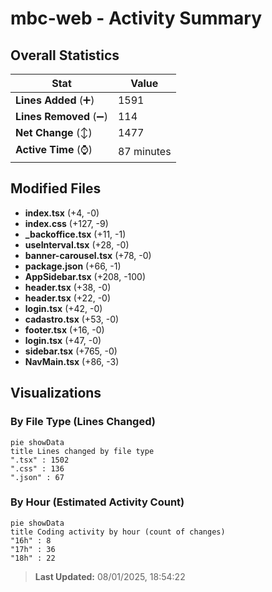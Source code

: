 # mbc-web - Activity Summary 

## Overall Statistics

| Stat                   | Value                                                             |
| ---------------------- | ----------------------------------------------------------------- |
| **Lines Added** (➕)   | 1591                                          |
| **Lines Removed** (➖) | 114                                        |
| **Net Change** (↕)    | 1477                |
| **Active Time** (⌚)   | 87 minutes |


## Modified Files
- **index.tsx** (+4, -0)
- **index.css** (+127, -9)
- **_backoffice.tsx** (+11, -1)
- **useInterval.tsx** (+28, -0)
- **banner-carousel.tsx** (+78, -0)
- **package.json** (+66, -1)
- **AppSidebar.tsx** (+208, -100)
- **header.tsx** (+38, -0)
- **header.tsx** (+22, -0)
- **login.tsx** (+42, -0)
- **cadastro.tsx** (+53, -0)
- **footer.tsx** (+16, -0)
- **login.tsx** (+47, -0)
- **sidebar.tsx** (+765, -0)
- **NavMain.tsx** (+86, -3)

## Visualizations

### By File Type (Lines Changed)

```mermaid
pie showData
title Lines changed by file type
".tsx" : 1502
".css" : 136
".json" : 67
```

### By Hour (Estimated Activity Count)

```mermaid
pie showData
title Coding activity by hour (count of changes)
"16h" : 8
"17h" : 36
"18h" : 22
```


> **Last Updated:** 08/01/2025, 18:54:22